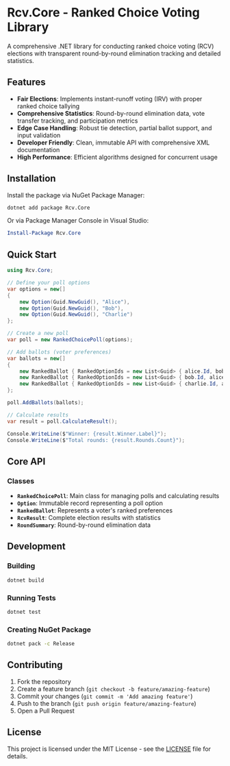 # Rcv.Core - Ranked Choice Voting Library

A comprehensive .NET library for conducting ranked choice voting (RCV) elections with transparent round-by-round elimination tracking and detailed statistics.

## Features

- **Fair Elections**: Implements instant-runoff voting (IRV) with proper ranked choice tallying
- **Comprehensive Statistics**: Round-by-round elimination data, vote transfer tracking, and participation metrics
- **Edge Case Handling**: Robust tie detection, partial ballot support, and input validation
- **Developer Friendly**: Clean, immutable API with comprehensive XML documentation
- **High Performance**: Efficient algorithms designed for concurrent usage

## Installation

Install the package via NuGet Package Manager:

```bash
dotnet add package Rcv.Core
```

Or via Package Manager Console in Visual Studio:

```powershell
Install-Package Rcv.Core
```

## Quick Start

```csharp
using Rcv.Core;

// Define your poll options
var options = new[]
{
    new Option(Guid.NewGuid(), "Alice"),
    new Option(Guid.NewGuid(), "Bob"),
    new Option(Guid.NewGuid(), "Charlie")
};

// Create a new poll
var poll = new RankedChoicePoll(options);

// Add ballots (voter preferences)
var ballots = new[]
{
    new RankedBallot { RankedOptionIds = new List<Guid> { alice.Id, bob.Id, charlie.Id } },
    new RankedBallot { RankedOptionIds = new List<Guid> { bob.Id, alice.Id } },
    new RankedBallot { RankedOptionIds = new List<Guid> { charlie.Id, alice.Id, bob.Id } }
};

poll.AddBallots(ballots);

// Calculate results
var result = poll.CalculateResult();

Console.WriteLine($"Winner: {result.Winner.Label}");
Console.WriteLine($"Total rounds: {result.Rounds.Count}");
```

## Core API

### Classes

- **`RankedChoicePoll`**: Main class for managing polls and calculating results
- **`Option`**: Immutable record representing a poll option
- **`RankedBallot`**: Represents a voter's ranked preferences
- **`RcvResult`**: Complete election results with statistics
- **`RoundSummary`**: Round-by-round elimination data

## Development

### Building

```bash
dotnet build
```

### Running Tests

```bash
dotnet test
```

### Creating NuGet Package

```bash
dotnet pack -c Release
```

## Contributing

1. Fork the repository
2. Create a feature branch (`git checkout -b feature/amazing-feature`)
3. Commit your changes (`git commit -m 'Add amazing feature'`)
4. Push to the branch (`git push origin feature/amazing-feature`)
5. Open a Pull Request

## License

This project is licensed under the MIT License - see the [LICENSE](LICENSE) file for details.